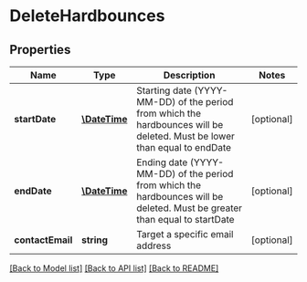 # DeleteHardbounces

## Properties
Name | Type | Description | Notes
------------ | ------------- | ------------- | -------------
**startDate** | [**\DateTime**](Date.md) | Starting date (YYYY-MM-DD) of the period from which the hardbounces will be deleted. Must be lower than equal to endDate | [optional] 
**endDate** | [**\DateTime**](Date.md) | Ending date (YYYY-MM-DD) of the period from which the hardbounces will be deleted. Must be greater than equal to startDate | [optional] 
**contactEmail** | **string** | Target a specific email address | [optional] 

[[Back to Model list]](../README.md#documentation-for-models) [[Back to API list]](../README.md#documentation-for-api-endpoints) [[Back to README]](../README.md)


